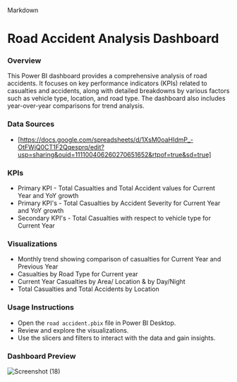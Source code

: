 Markdown
# Road Accident Analysis Dashboard

### Overview
This Power BI dashboard provides a comprehensive analysis of road accidents. It focuses on key performance indicators (KPIs) related to casualties and accidents, along with detailed breakdowns by various factors such as vehicle type, location, and road type. The dashboard also includes year-over-year comparisons for trend analysis.

### Data Sources
* [https://docs.google.com/spreadsheets/d/1XsM0oaHIdmP_-OtFWjQ0CT1F2Qqesprq/edit?usp=sharing&ouid=111100406260270651652&rtpof=true&sd=true]

### KPIs
* Primary KPI - Total Casualties and Total Accident values for Current Year and YoY growth
* Primary KPI's - Total Casualties by Accident Severity for Current Year and YoY growth
* Secondary KPI's - Total Casualties with respect to vehicle type for Current Year


### Visualizations
* Monthly trend showing comparison of casualties for Current Year and Previous Year
* Casualties by Road Type for Current year
* Current Year Casualties by Area/ Location & by Day/Night
* Total Casualties and Total Accidents by Location

### Usage Instructions
* Open the `road accident.pbix` file in Power BI Desktop.
* Review and explore the visualizations.
* Use the slicers and filters to interact with the data and gain insights.
### Dashboard Preview

![Screenshot (18)](https://github.com/user-attachments/assets/c4256a57-5590-4278-8d19-9497809f3b1d)


